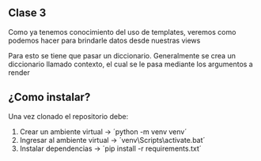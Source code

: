 ## Clase 3

Como ya tenemos conocimiento del uso de templates, veremos como podemos hacer para brindarle datos desde nuestras views

Para esto se tiene que pasar un diccionario. Generalmente se crea un diccionario llamado contexto, el cual se le pasa mediante los argumentos a render


## ¿Como instalar?
Una vez clonado el repositorio debe:
1. Crear un ambiente virtual -> ´python -m venv venv´
2. Ingresar al ambiente virtual -> ´venv\Scripts\activate.bat´
3. Instalar dependencias -> ´pip install -r requirements.txt´ 